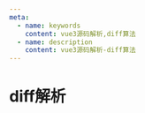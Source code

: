 ```yaml
---
meta:
  - name: keywords
    content: vue3源码解析,diff算法
  - name: description
    content: vue3源码解析-diff算法
---
```


# diff解析
